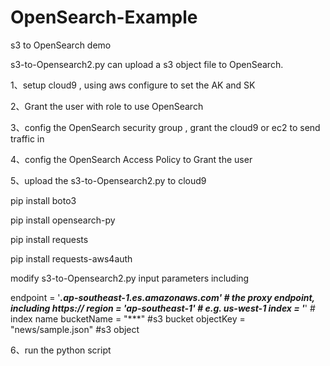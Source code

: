 # OpenSearch-Example

s3 to OpenSearch demo

s3-to-Opensearch2.py can upload a s3 object file to OpenSearch.

1、setup cloud9 , using aws configure to set the AK and SK

2、Grant the user with role to use OpenSearch

3、config the OpenSearch security group , grant the cloud9 or ec2 to send traffic in

4、config the OpenSearch Access Policy to Grant the user 

5、upload the s3-to-Opensearch2.py to cloud9

pip install boto3

pip install opensearch-py

pip install requests

pip install requests-aws4auth

modify s3-to-Opensearch2.py input parameters including 

endpoint = '***.ap-southeast-1.es.amazonaws.com'  # the proxy endpoint, including https://
region = 'ap-southeast-1'  # e.g. us-west-1
index = '***'  # index name
bucketName = "***"  #s3 bucket
objectKey = "news/sample.json"   #s3 object

6、run the python script

